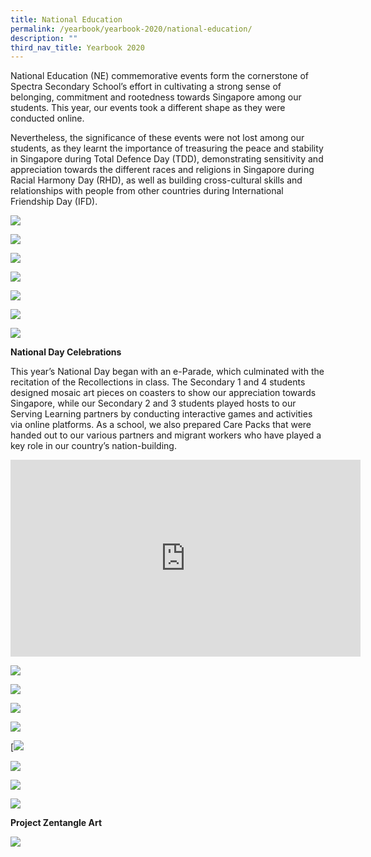 ```yaml
---
title: National Education
permalink: /yearbook/yearbook-2020/national-education/
description: ""
third_nav_title: Yearbook 2020
---
```

National Education (NE) commemorative events form the cornerstone of Spectra Secondary School’s effort in cultivating a strong sense of belonging, commitment and rootedness towards Singapore among our students. This year, our events took a different shape as they were conducted online.

Nevertheless, the significance of these events were not lost among our students, as they learnt the importance of treasuring the peace and stability in Singapore during Total Defence Day (TDD), demonstrating sensitivity and appreciation towards the different races and religions in Singapore during Racial Harmony Day (RHD), as well as building cross-cultural skills and relationships with people from other countries during International Friendship Day (IFD).

![](/images/NationalDay1.jpg)

![](/images/NationalDay2.jpg)

![](/images/NationalDay3.jpg)

![](/images/NationalDay4.jpg)

![](/images/NationalDay5.jpg)

![](/images/NationalDay6.jpg)

![](/images/NationalDay7.jpg)

**National Day Celebrations**

This year’s National Day began with an e-Parade, which culminated with the recitation of the Recollections in class. The Secondary 1 and 4 students designed mosaic art pieces on coasters to show our appreciation towards Singapore, while our Secondary 2 and 3 students played hosts to our Serving Learning partners by conducting interactive games and activities via online platforms. As a school, we also prepared Care Packs that were handed out to our various partners and migrant workers who have played a key role in our country’s nation-building.

<iframe width="560" height="315" src="https://www.youtube.com/embed/dSuDEBCoHNg" title="YouTube video player" frameborder="0" allow="accelerometer; autoplay; clipboard-write; encrypted-media; gyroscope; picture-in-picture; web-share" allowfullscreen=""></iframe>

![](/images/NationalDay8.jpg)

![](/images/NationalDay9.jpg)

![](/images/NationalDay10.jpg)

![](/images/NationalDay11.jpg)

[![](https://www.spectra.edu.sg/wp-content/uploads/2020/10/National_Day_12.jpg)

![](/images/NationalDay13.jpg)

![](/images/NationalDay14.jpg)

![](/images/NationalDay15.jpg)

**Project Zentangle Art**

![](/images/Zentangle1.png)